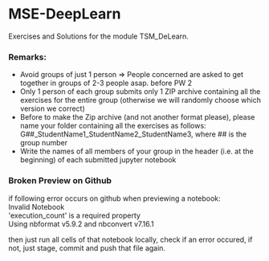 # MSE-DeepLearn

Exercises and Solutions for the module TSM_DeLearn.


### Remarks:  	
- Avoid groups of just 1 person => People concerned are asked to get together in groups of 2-3 people asap. before PW 2			
- Only 1 person of each group submits only 1 ZIP archive containing all the exercises for the entire group (otherwise we will randomly choose which version we correct)			
- Before to make the Zip archive (and not another format please), please name your folder containing all the exercises as follows: G##_StudentName1_StudentName2_StudentName3, where ## is the group number			
- Write the names of all members of your group in the header (i.e. at the beginning) of each submitted jupyter notebook	

### Broken Preview on Github

if following error occurs on github when previewing a notebook:  
Invalid Notebook  
'execution_count' is a required property  
Using nbformat v5.9.2 and nbconvert v7.16.1  


then just run all cells of that notebook locally, check if an error occured, if not, just stage, commit and push that file again.

